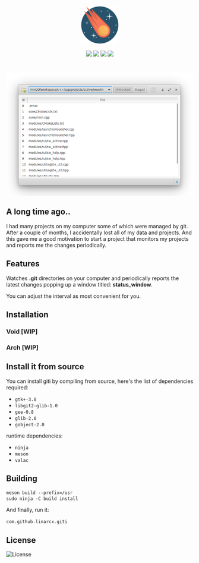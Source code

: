 <h4 align="center">
    <img src="assets/mascot.svg" align="center" width="100"/>
</h4>

<h4 align="center">
    <img src="https://img.shields.io/travis/LinArcX/giti"/>  <img src="https://img.shields.io/github/tag/LinArcX/giti.svg?colorB=green"/>  <img src="https://img.shields.io/github/repo-size/LinArcX/giti.svg"/>  <img src="https://img.shields.io/github/languages/top/LinArcX/giti.svg"/>
</h4>

<h1 align="center">
    <img src="assets/shot.png" align="center" width="800"/>
</h1>

## A long time ago..
I had many projects on my computer some of which were managed by git. After a couple of months, I accidentally lost all of my data and projects.
And this gave me a good motivation to start a project that monitors my projects and reports me the changes periodically.

## Features
Watches __.git__ directories on your computer and periodically reports the latest changes popping up a window titled: __status_window__.

You can adjust the interval as most convenient for you.

## Installation
### Void [WIP]

### Arch [WIP]

## Install it from source
You can install giti by compiling from source, here's the list of dependencies required:
 - `gtk+-3.0`
 - `libgit2-glib-1.0`
 - `gee-0.8`
 - `glib-2.0`
 - `gobject-2.0`

runtime dependencies:
 - `ninja`
 - `meson`
 - `valac`

## Building
```
meson build --prefix=/usr
sudo ninja -C build install
```
And finally, run it:

`com.github.linarcx.giti`

## License
![License](https://img.shields.io/github/license/LinArcX/giti.svg)
